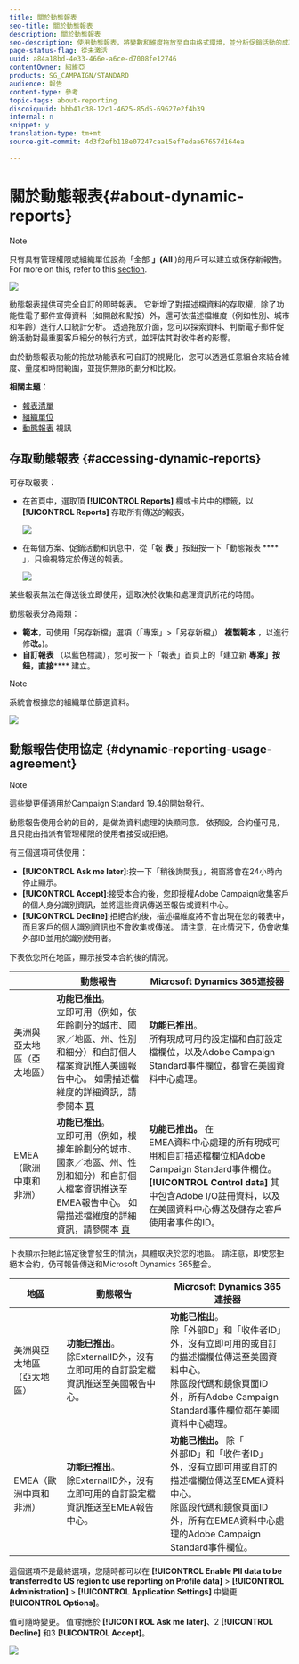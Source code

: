 ```yaml
---
title: 關於動態報表
seo-title: 關於動態報表
description: 關於動態報表
seo-description: 使用動態報表，將變數和維度拖放至自由格式環境，並分析促銷活動的成功。
page-status-flag: 從未激活
uuid: a84a18bd-4e33-466e-a6ce-d7008fe12746
contentOwner: 紹維亞
products: SG_CAMPAIGN/STANDARD
audience: 報告
content-type: 參考
topic-tags: about-reporting
discoiquuid: bbb41c38-12c1-4625-85d5-69627e2f4b39
internal: n
snippet: y
translation-type: tm+mt
source-git-commit: 4d3f2efb118e07247caa15ef7edaa67657d164ea

---
```



# 關於動態報表{#about-dynamic-reports}

>[!NOTE]
>
>只有具有管理權限或組織單位設為「全部 **」(All** )的用戶可以建立或保存新報告。 For more on this, refer to this [section](../../administration/using/users-management.md).

![](assets/dynamic_report_intro.png)

動態報表提供可完全自訂的即時報表。 它新增了對描述檔資料的存取權，除了功能性電子郵件宣傳資料（如開啟和點按）外，還可依描述檔維度（例如性別、城市和年齡）進行人口統計分析。 透過拖放介面，您可以探索資料、判斷電子郵件促銷活動對最重要客戶細分的執行方式，並評估其對收件者的影響。

由於動態報表功能的拖放功能表和可自訂的視覺化，您可以透過任意組合來結合維度、量度和時間範圍，並提供無限的劃分和比較。


**相關主題：**

* [報表清單](../../reporting/using/defining-the-report-period.md)
* [組織單位](../../administration/using/organizational-units.md)
* [動態報表](https://helpx.adobe.com/campaign/kt/acs/using/acs-creating-a-dynamic-report-feature-video-use.html) 視訊

## 存取動態報表 {#accessing-dynamic-reports}

可存取報表：

* 在首頁中，選取頂 **[!UICONTROL Reports]** 欄或卡片中的標籤，以 **[!UICONTROL Reports]** 存取所有傳送的報表。

   ![](assets/campaign_reports_access.png)

* 在每個方案、促銷活動和訊息中，從「報 **表** 」按鈕按一下「動態報表 **** 」，只檢視特定於傳送的報表。

   ![](assets/campaign_reports_description.png)

某些報表無法在傳送後立即使用，這取決於收集和處理資訊所花的時間。

動態報表分為兩類：

* **範本**，可使用「另存新檔」選項（「專案」&gt;「另存新檔」） **複製範本** ，以進行修&#x200B;**改。**)。
* **自訂報表** （以藍色標識），您可按一下「報表」首頁上的「建立新 **專案」按鈕，直接****** 建立。

>[!NOTE]
>
>系統會根據您的組織單位篩選資料。

![](assets/dynamic_report_overview.png)

## 動態報告使用協定 {#dynamic-reporting-usage-agreement}

>[!NOTE]
>
>這些變更僅適用於Campaign Standard 19.4的開始發行。

動態報告使用合約的目的，是做為資料處理的快顯同意。 依預設，合約僅可見，且只能由指派有管理權限的使用者接受或拒絕。

有三個選項可供使用：

* **[!UICONTROL Ask me later]**:按一下「稍後詢問我」，視窗將會在24小時內停止顯示。
* **[!UICONTROL Accept]**:接受本合約後，您即授權Adobe Campaign收集客戶的個人身分識別資訊，並將這些資訊傳送至報告或資料中心。
* **[!UICONTROL Decline]**:拒絕合約後，描述檔維度將不會出現在您的報表中，而且客戶的個人識別資訊也不會收集或傳送。 請注意，在此情況下，仍會收集外部ID並用於識別使用者。

下表依您所在地區，顯示接受本合約後的情況。

|  | 動態報告 | Microsoft Dynamics 365連接器 |
|---|---|---|
| 美洲與亞太地區（亞太地區） | **功能已推出**。 <br>立即可用（例如，依年齡劃分的城市、國家／地區、州、性別和細分）和自訂個人檔案資訊推入美國報告中心。 如需描述檔維度的詳細資訊，請參閱本 [頁](../../reporting/using/list-of-components-.md) | **功能已推出**。 <br>所有現成可用的設定檔和自訂設定檔欄位，以及Adobe Campaign Standard事件欄位，都會在美國資料中心處理。 |
| EMEA（歐洲中東和非洲） | **功能已推出**。 <br>立即可用（例如，根據年齡劃分的城市、國家／地區、州、性別和細分）和自訂個人檔案資訊推送至EMEA報告中心。 如需描述檔維度的詳細資訊，請參閱本 [頁](../../reporting/using/list-of-components-.md) | **功能已推出。** 在 <br>EMEA資料中心處理的所有現成可用和自訂描述檔欄位和Adobe Campaign Standard事件欄位。 **[!UICONTROL Control data]** 其中包含Adobe I/O註冊資料，以及在美國資料中心傳送及儲存之客戶使用者事件的ID。 |

下表顯示拒絕此協定後會發生的情況，具體取決於您的地區。 請注意，即使您拒絕本合約，仍可報告傳送和Microsoft Dynamics 365整合。

| 地區 | 動態報告 | Microsoft Dynamics 365連接器 |
|---|---|---|
| 美洲與亞太地區（亞太地區） | **功能已推出**。 <br> 除ExternalID外，沒有立即可用的自訂設定檔資訊推送至美國報告中心。 | **功能已推出**。 <br>除「外部ID」和「收件者ID」外，沒有立即可用的或自訂的描述檔欄位傳送至美國資料中心。 <br>除區段代碼和鏡像頁面ID外，所有Adobe Campaign Standard事件欄位都在美國資料中心處理。 |
| EMEA（歐洲中東和非洲） | **功能已推出**。 <br>除ExternalID外，沒有立即可用的自訂設定檔資訊推送至EMEA報告中心。 | **功能已推出。** 除「 <br>外部ID」和「收件者ID」外，沒有立即可用或自訂的描述檔欄位傳送至EMEA資料中心。 <br>除區段代碼和鏡像頁面ID外，所有在EMEA資料中心處理的Adobe Campaign Standard事件欄位。 |

這個選項不是最終選項，您隨時都可以在 **[!UICONTROL Enable PII data to be transferred to US region to use reporting on Profile data]** &gt; **[!UICONTROL Administration]** &gt; **[!UICONTROL Application Settings]** 中變更 **[!UICONTROL Options]**。

值可隨時變更。 值1對應於 **[!UICONTROL Ask me later]**、2 **[!UICONTROL Decline]** 和3 **[!UICONTROL Accept]**。

![](assets/pii_window_2.png)
